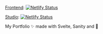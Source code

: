 [Frontend](https://dheeraj120501.netlify.app/): [![Netlify Status](https://api.netlify.com/api/v1/badges/3d07b127-bd61-4f40-b37a-b2852ce3c649/deploy-status)](https://app.netlify.com/sites/dheeraj120501/deploys)

[Studio](https://dheeraj120501-dashboard.netlify.app/): [![Netlify Status](https://api.netlify.com/api/v1/badges/5e2f6c40-4233-4f94-9545-e64d787fb356/deploy-status)](https://app.netlify.com/sites/dheeraj120501-portfolio-dashboard/deploys)

My Portfolio ✨ made with Svelte, Sanity and 💖
